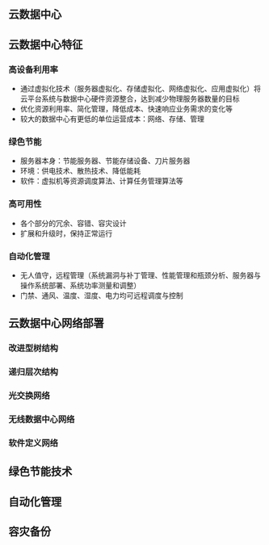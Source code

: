 ## 云数据中心

## 云数据中心特征

### 高设备利用率

* 通过虚拟化技术（服务器虚拟化、存储虚拟化、网络虚拟化、应用虚拟化）将云平台系统与数据中心硬件资源整合，达到减少物理服务器数量的目标
* 优化资源利用率、简化管理，降低成本、快速响应业务需求的变化等
* 较大的数据中心有更低的单位运营成本：网络、存储、管理

### 绿色节能

* 服务器本身：节能服务器、节能存储设备、刀片服务器
* 环境：供电技术、散热技术、降低能耗
* 软件：虚拟机等资源调度算法、计算任务管理算法等

### 高可用性

* 各个部分的冗余、容错、容灾设计
* 扩展和升级时，保持正常运行

### 自动化管理

* 无人值守，远程管理（系统漏洞与补丁管理、性能管理和瓶颈分析、服务器与操作系统部署、系统功率测量和调整）
* 门禁、通风、温度、湿度、电力均可远程调度与控制

## 云数据中心网络部署

### 改进型树结构

### 递归层次结构

### 光交换网络

### 无线数据中心网络

### 软件定义网络

## 绿色节能技术

## 自动化管理

## 容灾备份
